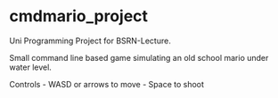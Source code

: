 # cmdmario_project
Uni Programming Project for BSRN-Lecture.    
    
Small command line based game simulating an old school mario under water level.    
    
Controls - WASD or arrows to move
         - Space to shoot

